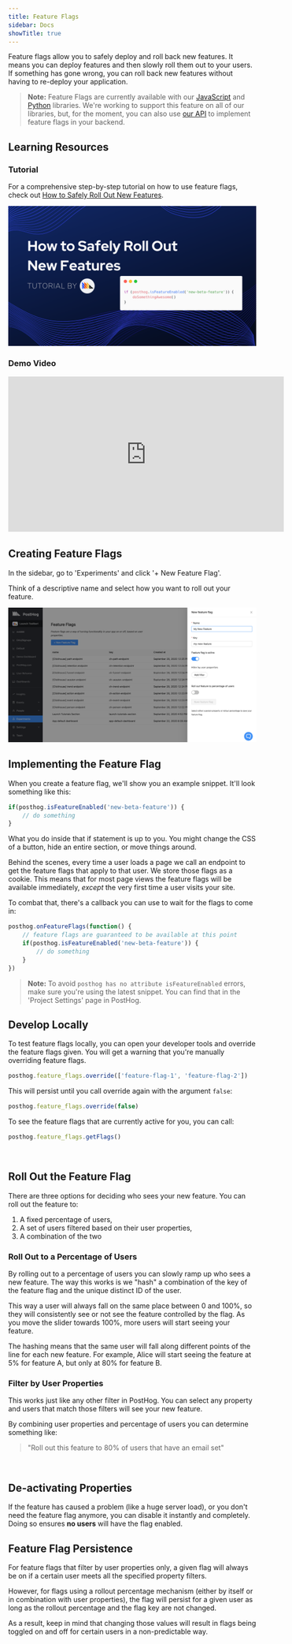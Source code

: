 ```yaml
---
title: Feature Flags
sidebar: Docs
showTitle: true
---
```


Feature flags allow you to safely deploy and roll back new features. It means you can deploy features and then slowly roll them out to your users. If something has gone wrong, you can roll back new features without having to re-deploy your application.

> **Note:** Feature Flags are currently available with our [JavaScript](/docs/integrate/client/js#feature-flags) and [Python](docs/integrate/server/python) libraries. We're working to support this feature on all of our libraries, but, for the moment, you can also use [our API](/docs/api/overview#feature-flags) to implement feature flags in your backend.

## Learning Resources

### Tutorial

For a comprehensive step-by-step tutorial on how to use feature flags, check out [How to Safely Roll Out New Features](/docs/tutorials/feature-flags).

![Create feature flags](../../images/tutorials/banners/feature-flags.png)

### Demo Video

<iframe width="560" height="315" src="https://www.youtube.com/embed/a6WEuVncYok" frameborder="0" allow="accelerometer; autoplay; clipboard-write; encrypted-media; gyroscope; picture-in-picture" allowfullscreen></iframe>

<br />

## Creating Feature Flags

In the sidebar, go to 'Experiments' and click '+ New Feature Flag'.

Think of a descriptive name and select how you want to roll out your feature.

![Create feature flags](../../images/features/feature-flags/experiments-page.png)

## Implementing the Feature Flag

When you create a feature flag, we'll show you an example snippet. It'll look something like this:

```js
if(posthog.isFeatureEnabled('new-beta-feature')) {
    // do something
}
```

What you do inside that if statement is up to you. You might change the CSS of a button, hide an entire section, or move things around.

Behind the scenes, every time a user loads a page we call an endpoint to get the feature flags that apply to that user. We store those flags as a cookie. This means that for most page views the feature flags will be available immediately, *except* the very first time a user visits your site.

To combat that, there's a callback you can use to wait for the flags to come in:

```js
posthog.onFeatureFlags(function() {
    // feature flags are guaranteed to be available at this point
    if(posthog.isFeatureEnabled('new-beta-feature')) {
        // do something
    }
})
```

> **Note:** To avoid `posthog has no attribute isFeatureEnabled` errors, make sure you're using the latest snippet. You can find that in the 'Project Settings' page in PostHog.

## Develop Locally

To test feature flags locally, you can open your developer tools and override the feature flags given. You will get a warning that you're manually overriding feature flags.

```js
posthog.feature_flags.override(['feature-flag-1', 'feature-flag-2'])
```

This will persist until you call override again with the argument `false`:

```js
posthog.feature_flags.override(false)
```

To see the feature flags that are currently active for you, you can call:

```js
posthog.feature_flags.getFlags()
```

<br />

## Roll Out the Feature Flag

There are three options for deciding who sees your new feature. You can roll out the feature to:

1. A fixed percentage of users,
1. A set of users filtered based on their user properties,
1. A combination of the two

### Roll Out to a Percentage of Users

By rolling out to a percentage of users you can slowly ramp up who sees a new feature. The way this works is we "hash" a combination of the key of the feature flag and the unique distinct ID of the user.

This way a user will always fall on the same place between 0 and 100%, so they will consistently see or not see the feature controlled by the flag. As you move the slider towards 100%, more users will start seeing your feature.

The hashing means that the same user will fall along different points of the line for each new feature. For example, Alice will start seeing the feature at 5% for feature A, but only at 80% for feature B.

### Filter by User Properties

This works just like any other filter in PostHog. You can select any property and users that match those filters will see your new feature.

By combining user properties and percentage of users you can determine something like:

> "Roll out this feature to 80% of users that have an email set"

<br />

## De-activating Properties

If the feature has caused a problem (like a huge server load), or you don't need the feature flag anymore, you can disable it instantly and completely. Doing so ensures **no users** will have the flag enabled.

## Feature Flag Persistence

For feature flags that filter by user properties only, a given flag will always be on if a certain user meets all the specified property filters.

However, for flags using a rollout percentage mechanism (either by itself or in combination with user properties), the flag will persist for a given user as long as the rollout percentage and the flag key are not changed. 

As a result, keep in mind that changing those values will result in flags being toggled on and off for certain users in a non-predictable way. 

